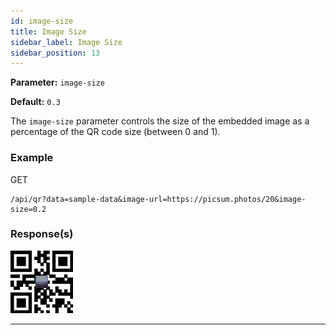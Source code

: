 ```yaml
---
id: image-size
title: Image Size
sidebar_label: Image Size
sidebar_position: 13
---
```


**Parameter:** `image-size`

**Default:** `0.3`

The `image-size` parameter controls the size of the embedded image as a percentage of the QR code size (between 0 and 1).

### Example

GET
```http
/api/qr?data=sample-data&image-url=https://picsum.photos/20&image-size=0.2
```

### Response(s)
<img class="example-qr" src="/img/examples/image-size.png" alt="Image Size Example" />
<hr />
